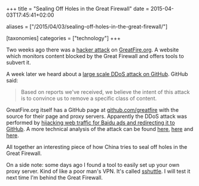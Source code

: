 +++
title = "Sealing Off Holes in the Great Firewall"
date = 2015-04-03T17:45:41+02:00

aliases = ["/2015/04/03/sealing-off-holes-in-the-great-firewall/"]

[taxonomies]
categories = ["technology"]
+++

Two weeks ago there was a [hacker attack](http://sinosphere.blogs.nytimes.com/2015/03/20/hackers-attack-greatfire-org-a-workaround-for-websites-censored-in-china/) on [GreatFire.org](https://en.greatfire.org/). A website which monitors content blocked by the Great Firewall and offers tools to subvert it.

<!-- more -->
A week later we heard about a [large scale DDoS attack on GitHub](https://github.com/blog/1981-large-scale-ddos-attack-on-github-com). GitHub said:

>Based on reports we've received, we believe the intent of this attack is to convince us to remove a specific class of content.

GreatFire.org itself has a GitHub page at [github.com/greatfire](https://github.com/greatfire) with the source for their page and proxy servers.
Apparently the DDoS attack was performed by [hijacking web traffic for Baidu ads and redirecting it to GitHub](http://www.nytimes.com/2015/03/31/technology/china-appears-to-attack-github-by-diverting-web-traffic.html).
A more technical analysis of the attack can be found [here](http://insight-labs.org/?p=1682), [here](http://www.netresec.com/?page=Blog&month=2015-03&post=China%27s-Man-on-the-Side-Attack-on-GitHub) and [here](http://blog.erratasec.com/2015/04/pin-pointing-chinas-attack-against.html).

All together an interesting piece of how China tries to seal off holes in the Great Firewall.

On a side note: some days ago I found a tool to easily set up your own proxy server. Kind of like a poor man's VPN. It's called [sshuttle](https://github.com/apenwarr/sshuttle). I will test it next time I'm behind the Great Firewall.
